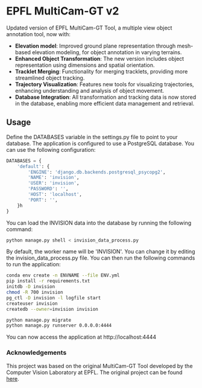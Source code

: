 

# EPFL MultiCam-GT v2
Updated version of EPFL MultiCam-GT Tool, a multiple view object annotation tool, now with:

- **Elevation model**: Improved ground plane representation through mesh-based elevation modeling, for object annotation in varying terrains.
- **Enhanced Object Transformation**: The new version includes object representation using dimensions and spatial orientation.
- **Tracklet Merging**: Functionality for merging tracklets, providing more streamlined object tracking.
- **Trajectory Visualization**: Features new tools for visualizing trajectories, enhancing understanding and analysis of object movement.
- **Database Integration**: All transformation and tracking data is now stored in the database, enabling more efficient data management and retrieval.

## Usage
Define the DATABASES variable in the settings.py file to point to your database. The application is configured to use a PostgreSQL database. You can use the following configuration:
```python
DATABASES = {
    'default': {
        'ENGINE': 'django.db.backends.postgresql_psycopg2',
        'NAME': 'invision',
        'USER': 'invision',
        'PASSWORD': '',
        'HOST': 'localhost',
        'PORT': '',
    }h
}
```
You can load the INVISION data into the database by running the following command:
```bash
python manage.py shell < invision_data_process.py
```
By default, the worker name will be 'INVISION'. You can change it by editing the invision_data_process.py file.
You can then run the following commands to run the application:
```bash
conda env create -n ENVNAME --file ENV.yml
pip install -r requirements.txt
initdb -D invision   
chmod -R 700 invision
pg_ctl -D invision -l logfile start
createuser invision
createdb --owner=invision invision

python manage.py migrate
python manage.py runserver 0.0.0.0:4444
```
You can now access the application at http://localhost:4444



### Acknowledgements
This project was based on the original MultiCam-GT Tool developed by the Computer Vision Laboratory at EPFL. The original project can be found [here](https://github.com/cvlab-epfl/multicam-gt).
